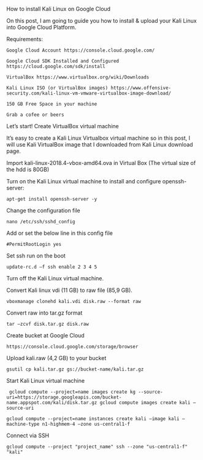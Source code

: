 
How to install Kali Linux on Google Cloud

On this post, I am going to guide you how to install & upload your Kali Linux into Google Cloud Platform.

Requirements:
    
    Google Cloud Account https://console.cloud.google.com/
    
    Google Cloud SDK Installed and Configured https://cloud.google.com/sdk/install
    
    VirtualBox https://www.virtualbox.org/wiki/Downloads
    
    Kali Linux ISO (or VirtualBox images) https://www.offensive-security.com/kali-linux-vm-vmware-virtualbox-image-download/
    
    150 GB Free Space in your machine
    
    Grab a cofee or beers
    

Let’s start! Create VirtualBox virtual machine

It’s easy to create a Kali Linux Virtualbox virtual machine so in this post, I will use Kali VirtualBox image that I downloaded from Kali Linux download page.

Import kali-linux-2018.4-vbox-amd64.ova in Virtual Box (The virtual size of the hdd is 80GB)

Turn on the Kali Linux virtual machine to install and configure openssh-server:

    apt-get install openssh-server -y

Change the configuration file

    nano /etc/ssh/sshd_config

Add or set the below line in this config file

    #PermitRootLogin yes

Set ssh run on the boot

    update-rc.d –f ssh enable 2 3 4 5

Turn off the Kali Linux virtual machine.

Convert Kali linux vdi (11 GB) to raw file (85,9 GB).

    vboxmanage clonehd kali.vdi disk.raw --format raw

Convert raw into tar.gz format

    tar –zcvf disk.tar.gz disk.raw

Create bucket at Google Cloud

    https://console.cloud.google.com/storage/browser

Upload kali.raw (4,2 GB) to your bucket

    gsutil cp kali.tar.gz gs://bucket-name/kali.tar.gz

Start Kali Linux virtual machine

     gcloud compute --project=name images create kg --source-uri=https://storage.googleapis.com/bucket-name.appspot.com/kali/disk.tar.gz gcloud compute images create kali –source-uri 

    gcloud compute --project=name instances create kali –image kali –machine-type n1-highmem-4 –zone us-central1-f
    
Connect via SSH

    gcloud compute --project "project_name" ssh --zone "us-central1-f" "kali"
